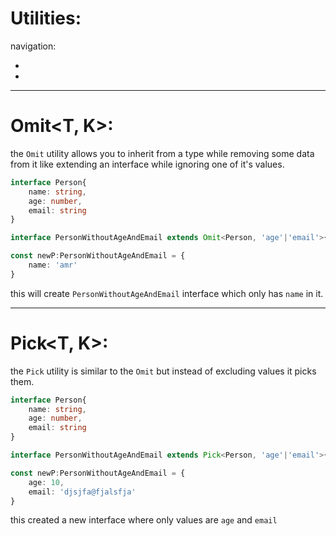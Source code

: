 # Utilities:

navigation:

- 
- 

---

# Omit<T, K>:

the `Omit` utility allows you to inherit from a type while removing some data from it like extending an interface while ignoring one of it's values.


```typescript
interface Person{
    name: string,
    age: number,
    email: string
}

interface PersonWithoutAgeAndEmail extends Omit<Person, 'age'|'email'>{}

const newP:PersonWithoutAgeAndEmail = {
    name: 'amr'
}

```

this will create `PersonWithoutAgeAndEmail` interface which only has `name` in it.

---

# Pick<T, K>:

the `Pick` utility is similar to the `Omit` but instead of excluding values it picks them.

```typescript
interface Person{
    name: string,
    age: number,
    email: string
}

interface PersonWithoutAgeAndEmail extends Pick<Person, 'age'|'email'>{}

const newP:PersonWithoutAgeAndEmail = {
    age: 10,
    email: 'djsjfa@fjalsfja'
}

```

this created a new interface where only values are `age` and `email`